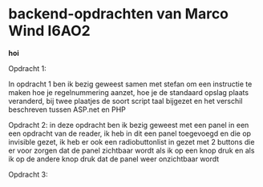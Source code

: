 # backend-opdrachten van Marco Wind I6AO2

<b>hoi</b>

Opdracht 1:

In opdracht 1 ben ik bezig geweest samen met stefan om een instructie te maken hoe je regelnummering aanzet, hoe je de standaard opslag plaats veranderd, bij twee plaatjes de soort script taal bijgezet en het verschil beschreven tussen ASP.net en PHP

Opdracht 2:
in deze opdracht ben ik bezig geweest met een panel in een een opdracht van de reader, ik heb in dit een panel toegevoegd en die op invisible gezet, ik heb er ook een radiobuttonlist in gezet met 2 buttons die er voor zorgen dat de panel zichtbaar wordt als ik op een knop druk en als ik op de andere knop druk dat de panel weer onzichtbaar wordt

Opdracht 3:

